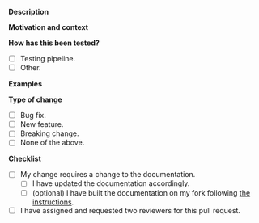 <!--- Provide a general summary of your changes in the title above -->

**Description**
<!--- Describe your changes in detail -->

**Motivation and context**
<!--- Why is this change required? What problem does it solve? Link issues here -->

**How has this been tested?**
- [ ] Testing pipeline.
- [ ] Other. <!--- please describe how you tested your changes, `pytest` flags used, etc. -->

**Examples**
<!-- If appropriate, link notebooks, screenshots and other demo stuff -->

**Type of change**
<!--- Put an `x` in all the boxes that apply -->
- [ ] Bug fix. <!-- non-breaking change which fixes an issue -->
- [ ] New feature. <!-- non-breaking change which adds functionality -->
- [ ] Breaking change. <!-- fix or feature that would cause existing functionality to not work as expected -->
- [ ] None of the above. <!-- please describe -->

**Checklist**
<!--- Put an `x` in all the boxes that apply -->
- [ ] My change requires a change to the documentation.
    - [ ] I have updated the documentation accordingly.
    - [ ] (optional) I have built the documentation on my fork following [the instructions](https://tardis-sn.github.io/tardis/contributing/development/documentation_guidelines.html#sharing-the-built-documentation-in-your-pr-documentation-preview).
- [ ] I have assigned and requested two reviewers for this pull request.
